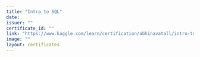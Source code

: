 ```yaml
---
title: "Intro to SQL"
date: 
issuer: ""
certificate_id: ""
link: "https://www.kaggle.com/learn/certification/abhinavatall/intro-to-sql"
image: ""
layout: certificates
---
```

